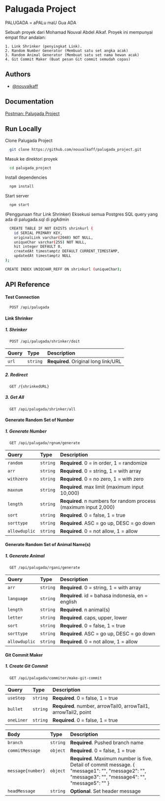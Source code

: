 
# Palugada Project

PALUGADA = aPALu maU Gua ADA

Sebuah proyek dari Mohamad Nouval Abdel Alkaf. Proyek ini mempunyai empat fitur andalan:

    1. Link Shrinker (penyingkat Link).
    2. Random Number Generator (Membuat satu set angka acak)
    3. Random Animal Generator (Membuat satu set nama hewan acak)
    4. Git Commit Maker (Buat pesan Git commit semudah copas)
## Authors

- [@nouvalkaff](https://github.com/nouvalkaff)


## Documentation

[Postman: Palugada Project](https://documenter.getpostman.com/view/23758510/2s8YKGifv5)


## Run Locally

Clone Palugada Project

```bash
  git clone https://github.com/nouvalkaff/palugada_project.git
```

Masuk ke direktori proyek

```bash
  cd palugada_project
```

Install dependencies

```bash
  npm install
```

Start server

```bash
  npm start
```

(Penggunaan fitur Link Shrinker) Eksekusi semua Postgres SQL query yang ada di palugada.sql di pgAdmin

```bash
  CREATE TABLE IF NOT EXISTS shrinkurl (
    id SERIAL PRIMARY KEY,
    originalLink varchar(2048) NOT NULL,
    uniqueChar varchar(255) NOT NULL,
    hit integer DEFAULT 0,
    createdAt timestamptz DEFAULT CURRENT_TIMESTAMP,
    updatedAt timestamptz NULL
);

CREATE INDEX UNIQCHAR_REFF ON shrinkurl (uniqueChar);
```


## API Reference

#### Test Connection

```http
  POST /api/palugada
```

#### Link Shrinker

##### 1. Shrinker

```http
  POST /api/palugada/shrinker/doit
```

| Query | Type     | Description                |
| :-------- | :------- | :------------------------- |
| `url` | `string` | **Required**. Original long link/URL |

##### 2. Redirect

```http
  GET /{shrinkedURL}
```

##### 3. Get All

```http
  GET /api/palugada/shrinker/all
```

#### Generate Random Set of Number

##### 1. Generate Number
```http
  GET /api/palugada/rgnum/generate
```

| Query | Type     | Description                |
| :-------- | :------- | :------------------------- |
| `random` | `string` | **Required**. 0 = in order, 1 = randomize |
| `arr` | `string` | **Required**. 0 = string, 1 = with array |
| `withzero` | `string` | **Required**. 0 = no zero, 1 = with zero |
| `maxnum` | `string` | **Required**. max limit (maximum input 10,000) |
| `length` | `string` | **Required**. n numbers for random process (maximum input 2,000) |
| `sort` | `string` | **Required**. 0 = false, 1 = true |
| `sorttype` | `string` | **Required**. ASC = go up, DESC = go down |
| `allowduplic` | `string` | **Required**. 0 = not allow, 1 = allow |

#### Generate Random Set of Animal Name(s)

##### 1. Generate Animal

```http
  GET /api/palugada/rgani/generate
```

| Query | Type     | Description                |
| :-------- | :------- | :------------------------- |
| `arr` | `string` | **Required**. 0 = string, 1 = with array |
| `language` | `string` | **Required**. id = bahasa indonesia, en = english |
| `length` | `string` | **Required**. n animal(s) |
| `letter` | `string` | **Required**. caps, upper, lower |
| `sort` | `string` | **Required**. 0 = false, 1 = true |
| `sorttype` | `string` | **Required**. ASC = go up, DESC = go down |
| `allowduplic` | `string` | **Required**. 0 = not allow, 1 = allow |

#### Git Commit Maker

##### 1. Create Git Commit

```http
  GET /api/palugada/commiter/make-git-commit
```

| Query | Type     | Description                |
| :-------- | :------- | :------------------------- |
| `useStep` | `string` | **Required**. 0 = false, 1 = true |
| `bullet` | `string` | **Required**. number, arrowTail0, arrowTail1,  arrowTail2, point |
| `oneLiner` | `string` | **Required**. 0 = false, 1 = true |

| Body | Type     | Description                |
| :-------- | :------- | :------------------------- |
| `branch` | `string` | **Required**. Pushed branch name |
| `commitMessage` | `object` | **Required**. 0 = false, 1 = true |
| `message{number}` | `object` | **Required**. Maximum number is five. Detail of commit message. { "message1": "", "message2": "", "message3": "", "message4": "", "message5": "" } |
| `headMessage` | `string` | **Optional**. Set header message |